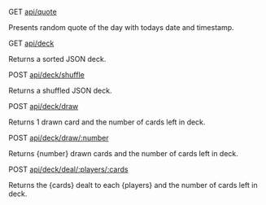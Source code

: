 
GET [api/quote](./api/quote)

Presents random quote of the day with todays date and timestamp.

GET [api/deck](./api/deck)

Returns a sorted JSON deck.

POST [api/deck/shuffle](./api/deck/shuffle)

Returns a shuffled JSON deck.

POST [api/deck/draw](./api/deck/draw)

Returns 1 drawn card and the number of cards left in deck.

POST [api/deck/draw/:number](./api/deck/draw/:number)

Returns {number} drawn cards and the number of cards left in deck.

POST [api/deck/deal/:players/:cards](./api/deck/deal/:players/:cards)

Returns the {cards} dealt to each {players} and the number of cards left in deck.

